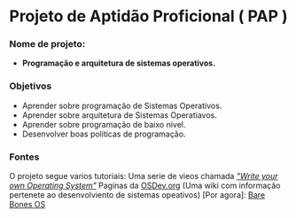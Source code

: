 # Projeto de Aptidão Proficional ( PAP )

### Nome de projeto:
* **Programação e arquitetura de sistemas operativos.**
### Objetivos
* Aprender sobre programação de Sistemas Operativos.
* Aprender sobre arquitetura de Sistemas Operatiavos.
* Aprender sobre programação de baixo nivel.
* Desenvolver boas politicas de programação.

### Fontes
O projeto segue varios tutoriais:
Uma serie de vieos chamada [*"Write your own Operating System"*](https://www.youtube.com/playlist?list=PLHh55M_Kq4OApWScZyPl5HhgsTJS9MZ6M)
Paginas da [OSDev.org](http://wiki.osdev.org/Main_Page) (Uma wiki com informação pertenete ao desenvolviento de sistemas opeativos) [Por agora]:
[Bare Bones OS](http://wiki.osdev.org/Bare_Bones)